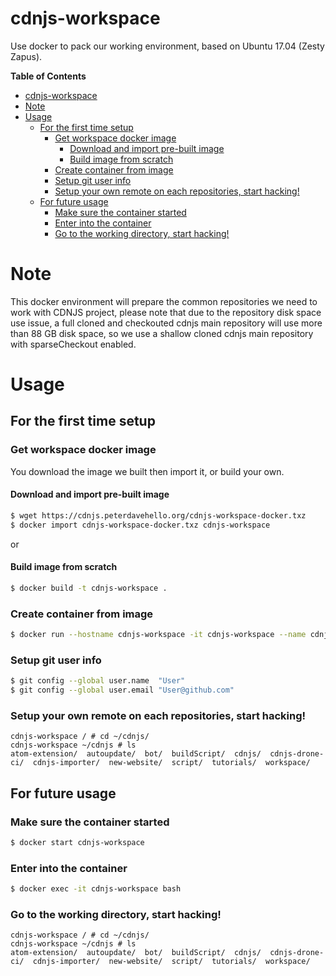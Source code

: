 cdnjs-workspace
=======

Use docker to pack our working environment, based on Ubuntu 17.04 (Zesty Zapus).

**Table of Contents**

- [cdnjs-workspace](#cdnjs-workspace)
- [Note](#note)
- [Usage](#usage)
  - [For the first time setup](#for-the-first-time-setup)
    - [Get workspace docker image](#get-workspace-docker-image)
      - [Download and import pre-built image](#download-and-import-pre-built-image)
      - [Build image from scratch](#build-image-from-scratch)
    - [Create container from image](#create-container-from-image)
    - [Setup git user info](#setup-git-user-info)
    - [Setup your own remote on each repositories, start hacking!](#setup-your-own-remote-on-each-repositories-start-hacking)
  - [For future usage](#for-future-usage)
    - [Make sure the container started](#make-sure-the-container-started)
    - [Enter into the container](#enter-into-the-container)
    - [Go to the working directory, start hacking!](#go-to-the-working-directory-start-hacking)

# Note

This docker environment will prepare the common repositories we need to work with CDNJS project, please note that due to the repository disk space use issue, a full cloned and checkouted cdnjs main repository will use more than 88 GB disk space, so we use a shallow cloned cdnjs main repository with sparseCheckout enabled.

# Usage

## For the first time setup

### Get workspace docker image

You download the image we built then import it, or build your own.

#### Download and import pre-built image
```sh
$ wget https://cdnjs.peterdavehello.org/cdnjs-workspace-docker.txz
$ docker import cdnjs-workspace-docker.txz cdnjs-workspace
```
or
#### Build image from scratch
```sh
$ docker build -t cdnjs-workspace .
```

### Create container from image
```sh
$ docker run --hostname cdnjs-workspace -it cdnjs-workspace --name cdnjs-workspace bash
```

### Setup git user info
```sh
$ git config --global user.name  "User"
$ git config --global user.email "User@github.com"
```

### Setup your own remote on each repositories, start hacking!
```
cdnjs-workspace / # cd ~/cdnjs/
cdnjs-workspace ~/cdnjs # ls
atom-extension/  autoupdate/  bot/  buildScript/  cdnjs/  cdnjs-drone-ci/  cdnjs-importer/  new-website/  script/  tutorials/  workspace/
```

## For future usage

### Make sure the container started
```sh
$ docker start cdnjs-workspace
```

### Enter into the container
```sh
$ docker exec -it cdnjs-workspace bash
```

### Go to the working directory, start hacking!
```
cdnjs-workspace / # cd ~/cdnjs/
cdnjs-workspace ~/cdnjs # ls
atom-extension/  autoupdate/  bot/  buildScript/  cdnjs/  cdnjs-drone-ci/  cdnjs-importer/  new-website/  script/  tutorials/  workspace/
```
